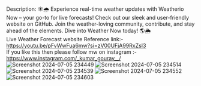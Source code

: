 Description: ☀️🌧️ Experience real-time weather updates with Weatherio Now – your go-to for live forecasts! Check out our sleek and user-friendly website on GitHub. Join the weather-loving community, contribute, and stay ahead of the elements. Dive into Weather Now today! 🌎🌦️ <br>
Live Weather Forecast website Reference link:- https://youtu.be/pFvWwFua6mw?si=zV00UFjA99RxZsI3 <br>
If you like this then please follow mw on instagram :- https://www.instagram.com/_kumar_gourav__/ <br>
![Screenshot 2024-07-05 234449](https://github.com/KumarGourav163/Weathrio-Casting/assets/150587805/53751afb-e335-4867-97f9-11b4ae136d3a)
![Screenshot 2024-07-05 234514](https://github.com/KumarGourav163/Weathrio-Casting/assets/150587805/044b7638-80d9-4eee-9a81-0b4e36c3c470)
![Screenshot 2024-07-05 234539](https://github.com/KumarGourav163/Weathrio-Casting/assets/150587805/40b71e5a-5287-42e2-bbb3-d5bcf936673a)
![Screenshot 2024-07-05 234552](https://github.com/KumarGourav163/Weathrio-Casting/assets/150587805/040d152a-1543-4e03-bac9-e46b9ee0a4fc)
![Screenshot 2024-07-05 234603](https://github.com/KumarGourav163/Weathrio-Casting/assets/150587805/168d7fe0-4189-4434-9d99-465c51d5c5db)
